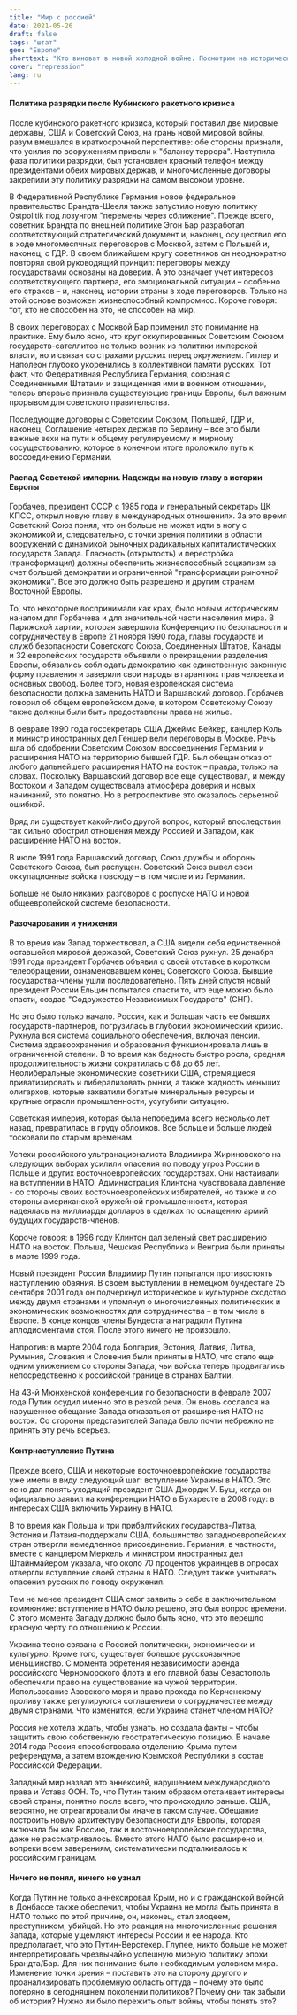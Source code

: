 ```yaml
---
title: "Мир с россией"
date: 2021-05-26
draft: false
tags: "штат"
geo: "Европе"
shorttext: "Кто виноват в новой холодной войне. Посмотрим на историческое развитие. Оглядываясь назад, ты открываешь глаза."
cover: "repression"
lang: ru
---
```


#### Политика разрядки после Кубинского ракетного кризиса

После кубинского ракетного кризиса, который поставил две мировые державы, США и Советский Союз, на грань новой мировой войны, разум вмешался в краткосрочной перспективе: обе стороны признали, что усилия по вооружениям привели к "балансу террора". Наступила фаза политики разрядки, был установлен красный телефон между президентами обеих мировых держав, и многочисленные договоры закрепили эту политику разрядки на самом высоком уровне.

В Федеративной Республике Германия новое федеральное правительство Брандта-Шееля также запустило новую политику Ostpolitik под лозунгом "перемены через сближение". Прежде всего, советник Брандта по внешней политике Эгон Бар разработал соответствующий стратегический документ и, наконец, осуществил его в ходе многомесячных переговоров с Москвой, затем с Польшей и, наконец, с ГДР. В своем ближайшем кругу советников он неоднократно повторял свой руководящий принцип: переговоры между государствами основаны на доверии. А это означает учет интересов соответствующего партнера, его эмоциональной ситуации – особенно его страхов – и, наконец, истории страны в ходе переговоров. Только на этой основе возможен жизнеспособный компромисс. Короче говоря: тот, кто не способен на это, не способен на мир.

В своих переговорах с Москвой Бар применил это понимание на практике. Ему было ясно, что круг оккупированных Советским Союзом государств-сателлитов не только возник из политики имперской власти, но и связан со страхами русских перед окружением. Гитлер и Наполеон глубоко укоренились в коллективной памяти русских. Тот факт, что Федеративная Республика Германия, союзная с Соединенными Штатами и защищенная ими в военном отношении, теперь впервые признала существующие границы Европы, был важным прорывом для советского правительства.

Последующие договоры с Советским Союзом, Польшей, ГДР и, наконец, Соглашение четырех держав по Берлину – все это были важные вехи на пути к общему регулируемому и мирному сосуществованию, которое в конечном итоге проложило путь к воссоединению Германии.

#### Распад Советской империи. Надежды на новую главу в истории Европы

Горбачев, президент СССР с 1985 года и генеральный секретарь ЦК КПСС, открыл новую главу в международных отношениях. За это время Советский Союз понял, что он больше не может идти в ногу с экономикой и, следовательно, с точки зрения политики в области вооружений с динамикой рыночных радикальных капиталистических государств Запада. Гласность (открытость) и перестройка (трансформация) должны обеспечить жизнеспособный социализм за счет большей демократии и ограниченной "трансформации рыночной экономики". Все это должно быть разрешено и другим странам Восточной Европы.

То, что некоторые воспринимали как крах, было новым историческим началом для Горбачева и для значительной части населения мира. В Парижской хартии, которая завершила Конференцию по безопасности и сотрудничеству в Европе 21 ноября 1990 года, главы государств и служб безопасности Советского Союза, Соединенных Штатов, Канады и 32 европейских государств объявили о прекращении разделения Европы, обязались соблюдать демократию как единственную законную форму правления и заверили свои народы в гарантиях прав человека и основных свобод.  Более того, новая европейская система безопасности должна заменить НАТО и Варшавский договор. Горбачев говорил об общем европейском доме, в котором Советскому Союзу также должны были быть предоставлены права на жилье.

В феврале 1990 года госсекретарь США Джеймс Бейкер, канцлер Коль и министр иностранных дел Геншер вели переговоры в Москве. Речь шла об одобрении Советским Союзом воссоединения Германии и расширения НАТО на территорию бывшей ГДР. Был обещан отказ от любого дальнейшего расширения НАТО на восток – правда, только на словах. Поскольку Варшавский договор все еще существовал, и между Востоком и Западом существовала атмосфера доверия и новых начинаний, это понятно. Но в ретроспективе это оказалось серьезной ошибкой.

Вряд ли существует какой-либо другой вопрос, который впоследствии так сильно обострил отношения между Россией и Западом, как расширение НАТО на восток.

В июле 1991 года Варшавский договор, Союз дружбы и обороны Советского Союза, был распущен. Советский Союз вывел свои оккупационные войска повсюду – в том числе и из Германии.

Больше не было никаких разговоров о роспуске НАТО и новой общеевропейской системе безопасности.

#### Разочарования и унижения

В то время как Запад торжествовал, а США видели себя единственной оставшейся мировой державой, Советский Союз рухнул. 25 декабря 1991 года президент Горбачев объявил о своей отставке в коротком телеобращении, ознаменовавшем конец Советского Союза. Бывшие государства-члены ушли последовательно. Пять дней спустя новый президент России Ельцин попытался спасти то, что еще можно было спасти, создав "Содружество Независимых Государств" (СНГ).

Но это было только начало. Россия, как и большая часть ее бывших государств-партнеров, погрузилась в глубокий экономический кризис. Рухнула вся система социального обеспечения, включая пенсии. Система здравоохранения и образования функционировала лишь в ограниченной степени. В то время как бедность быстро росла, средняя продолжительность жизни сократилась с 68 до 65 лет. Неолиберальные экономические советники США, стремящиеся приватизировать и либерализовать рынки, а также жадность меньших олигархов, которые захватили богатые минеральные ресурсы и крупные отрасли промышленности, усугубили ситуацию.

Советская империя, которая была непобедима всего несколько лет назад, превратилась в груду обломков. Все больше и больше людей тосковали по старым временам.

Успехи российского ультранационалиста Владимира Жириновского на следующих выборах усилили опасения по поводу угроз России в Польше и других восточноевропейских государствах. Они настаивали на вступлении в НАТО. Администрация Клинтона чувствовала давление - со стороны своих восточноевропейских избирателей, но также и со стороны американской оружейной промышленности, которая надеялась на миллиарды долларов в сделках по оснащению армий будущих государств-членов.

Короче говоря: в 1996 году Клинтон дал зеленый свет расширению НАТО на восток. Польша, Чешская Республика и Венгрия были приняты в марте 1999 года.

Новый президент России Владимир Путин попытался противостоять наступлению обаяния. В своем выступлении в немецком бундестаге 25 сентября 2001 года он подчеркнул историческое и культурное сходство между двумя странами и упомянул о многочисленных политических и экономических возможностях для сотрудничества – в том числе в Европе. В конце концов члены Бундестага наградили Путина аплодисментами стоя. После этого ничего не произошло.

Напротив: в марте 2004 года Болгария, Эстония, Латвия, Литва, Румыния, Словакия и Словения были приняты в НАТО, что стало еще одним унижением со стороны Запада, чьи войска теперь продвигались непосредственно к российской границе в странах Балтии.

На 43-й Мюнхенской конференции по безопасности в феврале 2007 года Путин осудил именно это в резкой речи.  Он вновь сослался на нарушенное обещание Запада отказаться от расширения НАТО на восток. Со стороны представителей Запада было почти небрежно не принять эту речь всерьез.

#### Контрнаступление Путина

Прежде всего, США и некоторые восточноевропейские государства уже имели в виду следующий шаг: вступление Украины в НАТО. Это ясно дал понять уходящий президент США Джордж У. Буш, когда он официально заявил на конференции НАТО в Бухаресте в 2008 году: в интересах США включить Украину в НАТО.

В то время как Польша и три прибалтийских государства-Литва, Эстония и Латвия-поддержали США, большинство западноевропейских стран отвергли немедленное присоединение. Германия, в частности, вместе с канцлером Меркель и министром иностранных дел Штайнмайером указала, что около 70 процентов украинцев в опросах отвергли вступление своей страны в НАТО. Следует также учитывать опасения русских по поводу окружения.

Тем не менее президент США смог заявить о себе в заключительном коммюнике: вступление в НАТО было решено, это был вопрос времени. С этого момента Западу должно было быть ясно, что это перешло красную черту по отношению к России.

Украина тесно связана с Россией политически, экономически и культурно. Кроме того, существует большое русскоязычное меньшинство. С момента обретения независимости аренда российского Черноморского флота и его главной базы Севастополь обеспечили право на существование на чужой территории. Использование Азовского моря и право прохода по Керченскому проливу также регулируются соглашением о сотрудничестве между двумя странами. Что изменится, если Украина станет членом НАТО?

Россия не хотела ждать, чтобы узнать, но создала факты – чтобы защитить свою собственную геостратегическую позицию. В начале 2014 года Россия способствовала отделению Крыма путем референдума, а затем вхождению Крымской Республики в состав Российской Федерации.

Западный мир назвал это аннексией, нарушением международного права и Устава ООН. То, что Путин таким образом отстаивает интересы своей страны, понятно после всего, что происходило раньше. США, вероятно, не отреагировали бы иначе в таком случае. Обещание построить новую архитектуру безопасности для Европы, которая включала бы как Россию, так и восточноевропейские государства, даже не рассматривалось. Вместо этого НАТО было расширено и, вопреки всем заверениям, систематически подталкивалось к российским границам.

#### Ничего не понял, ничего не узнал

Когда Путин не только аннексировал Крым, но и с гражданской войной в Донбассе также обеспечил, чтобы Украина не могла быть принята в НАТО только по этой причине, он, наконец, стал злодеем, преступником, убийцей. Но это реакция на многочисленные решения Запада, которые ущемляют интересы России и ее народа. Кто предполагает, что это Путин-Верстехер. Глупее, никто больше не может интерпретировать чрезвычайно успешную мирную политику эпохи Брандта/Бар. Для них понимание было необходимым условием мира. Изменение точки зрения – поставить это на сторону другого и проанализировать проблемную область оттуда – почему это было потеряно в сегодняшнем поколении политиков? Почему они так забыли об истории? Нужно ли было пережить опыт войны, чтобы понять это?

